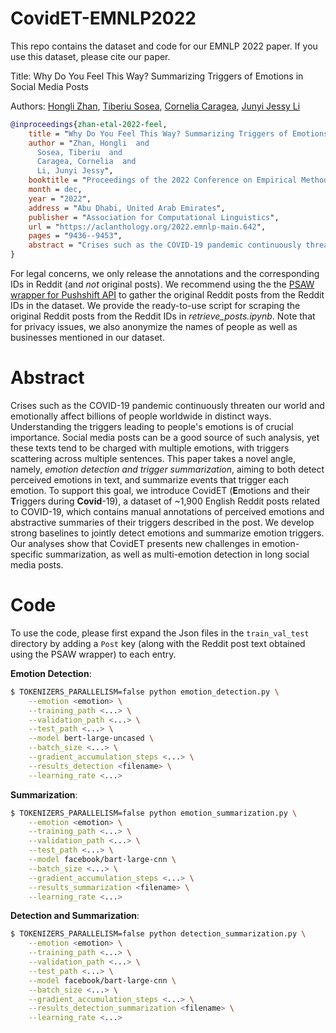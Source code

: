 # CovidET-EMNLP2022
This repo contains the dataset and code for our EMNLP 2022 paper. If you use this dataset, please cite our paper.

Title: Why Do You Feel This Way? Summarizing Triggers of Emotions in Social Media Posts

Authors: <a href="https://honglizhan.github.io/">Hongli Zhan</a>, <a href="https://www.tsosea.com/">Tiberiu Sosea</a>, <a href="https://www.cs.uic.edu/~cornelia/">Cornelia Caragea</a>, <a href="https://jessyli.com/">Junyi Jessy Li</a>

```bibtex
@inproceedings{zhan-etal-2022-feel,
    title = "Why Do You Feel This Way? Summarizing Triggers of Emotions in Social Media Posts",
    author = "Zhan, Hongli  and
      Sosea, Tiberiu  and
      Caragea, Cornelia  and
      Li, Junyi Jessy",
    booktitle = "Proceedings of the 2022 Conference on Empirical Methods in Natural Language Processing",
    month = dec,
    year = "2022",
    address = "Abu Dhabi, United Arab Emirates",
    publisher = "Association for Computational Linguistics",
    url = "https://aclanthology.org/2022.emnlp-main.642",
    pages = "9436--9453",
    abstract = "Crises such as the COVID-19 pandemic continuously threaten our world and emotionally affect billions of people worldwide in distinct ways. Understanding the triggers leading to people{'}s emotions is of crucial importance. Social media posts can be a good source of such analysis, yet these texts tend to be charged with multiple emotions, with triggers scattering across multiple sentences. This paper takes a novel angle, namely, emotion detection and trigger summarization, aiming to both detect perceived emotions in text, and summarize events and their appraisals that trigger each emotion. To support this goal, we introduce CovidET (Emotions and their Triggers during Covid-19), a dataset of {\textasciitilde}1,900 English Reddit posts related to COVID-19, which contains manual annotations of perceived emotions and abstractive summaries of their triggers described in the post. We develop strong baselines to jointly detect emotions and summarize emotion triggers. Our analyses show that CovidET presents new challenges in emotion-specific summarization, as well as multi-emotion detection in long social media posts.",
}
```

For legal concerns, we only release the annotations and the corresponding IDs in Reddit (and *not* original posts). We recommend using the the <a href="https://psaw.readthedocs.io/en/latest/">PSAW wrapper for Pushshift API</a> to gather the original Reddit posts from the Reddit IDs in the dataset. We provide the ready-to-use script for scraping the original Reddit posts from the Reddit IDs in *retrieve_posts.ipynb*. Note that for privacy issues, we also anonymize the names of people as well as businesses mentioned in our dataset.

# Abstract
Crises such as the COVID-19 pandemic continuously threaten our world and emotionally affect billions of people worldwide in distinct ways. Understanding the triggers leading to people's emotions is of crucial importance. Social media posts can be a good source of such analysis, yet these texts tend to be charged with multiple emotions, with triggers scattering across multiple sentences. This paper takes a novel angle, namely, *emotion detection and trigger summarization*, aiming to both detect perceived emotions in text, and summarize events that trigger each emotion. To support this goal, we introduce CovidET (**E**motions and their **T**riggers during **Covid**-19), a dataset of ~1,900 English Reddit posts related to COVID-19, which contains manual annotations of perceived emotions and abstractive summaries of their triggers described in the post. We develop strong baselines to jointly detect emotions and summarize emotion triggers. Our analyses show that CovidET presents new challenges in emotion-specific summarization, as well as multi-emotion detection in long social media posts.


# Code
To use the code, please first expand the Json files in the `train_val_test` directory by adding a `Post` key (along with the Reddit post text obtained using the PSAW wrapper) to each entry.

**Emotion Detection**:

```bash
$ TOKENIZERS_PARALLELISM=false python emotion_detection.py \
	--emotion <emotion> \
	--training_path <...> \
	--validation_path <...> \
	--test_path <...> \
	--model bert-large-uncased \
	--batch_size <...> \
	--gradient_accumulation_steps <...> \
	--results_detection <filename> \
	--learning_rate <...>
```

**Summarization**:

```bash
$ TOKENIZERS_PARALLELISM=false python emotion_summarization.py \
	--emotion <emotion> \
	--training_path <...> \
	--validation_path <...> \
	--test_path <...> \
	--model facebook/bart-large-cnn \
	--batch_size <...> \
	--gradient_accumulation_steps <...> \
	--results_summarization <filename> \
	--learning_rate <...>
```

**Detection and Summarization**:

```bash
$ TOKENIZERS_PARALLELISM=false python detection_summarization.py \
	--emotion <emotion> \
	--training_path <...> \
	--validation_path <...> \
	--test_path <...> \
	--model facebook/bart-large-cnn \
	--batch_size <...> \
	--gradient_accumulation_steps <...> \
	--results_detection_summarization <filename> \
	--learning_rate <...>
```
